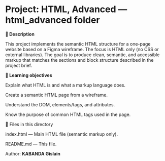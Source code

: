# Project: HTML, Advanced — html_advanced folder


**📖 Description**

This project implements the semantic HTML structure for a one-page website based on a Figma wireframe. The focus is HTML only (no CSS or external libraries). The goal is to produce clean, semantic, and accessible markup that matches the sections and block structure described in the project brief.

**🎯 Learning objectives**

Explain what HTML is and what a markup language does.

Create a semantic HTML page from a wireframe.

Understand the DOM, elements/tags, and attributes.

Know the purpose of common HTML tags used in the page.

📂 Files in this directory

index.html — Main HTML file (semantic markup only).

README.md — This file.

Author: **KABANDA Gislain**
